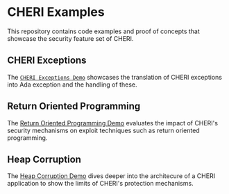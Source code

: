 # CHERI Examples

This repository contains code examples and proof of concepts that showcase the security feature set of CHERI.

## CHERI Exceptions

The [`CHERI Exceptions Demo`](cheri_exceptions_demo/README.md) showcases the translation of CHERI exceptions into Ada exception and the handling of these.

## Return Oriented Programming

The [Return Oriented Programming Demo](return_oriented_programming/README.md) evaluates the impact of CHERI's security mechanisms on exploit techniques such as return oriented programming.

## Heap Corruption

The [Heap Corruption Demo](heap_corruption/README.md) dives deeper into the architecure of a CHERI application to show the limits of CHERI's protection mechanisms.
